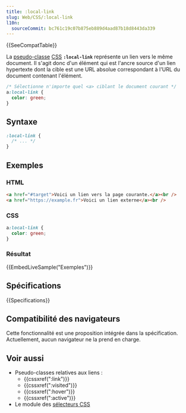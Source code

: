 ```yaml
---
title: :local-link
slug: Web/CSS/:local-link
l10n:
  sourceCommit: bc761c19c07b875eb889d4aad87b18d8443da339
---
```


{{SeeCompatTable}}

La [pseudo-classe](/fr/docs/Web/CSS/Pseudo-classes) [CSS](/fr/docs/Web/CSS) **`:local-link`** représente un lien vers le même document. Il s'agit donc d'un élément qui est l'ancre source d'un lien hypertexte dont la cible est une URL absolue correspondant à l'URL du document contenant l'élément.

```css
/* Sélectionne n'importe quel <a> ciblant le document courant */
a:local-link {
  color: green;
}
```

## Syntaxe

```css
:local-link {
  /* ... */
}
```

## Exemples

### HTML

```html
<a href="#target">Voici un lien vers la page courante.</a><br />
<a href="https://example.fr">Voici un lien externe</a><br />
```

### CSS

```css
a:local-link {
  color: green;
}
```

### Résultat

{{EmbedLiveSample("Exemples")}}

## Spécifications

{{Specifications}}

## Compatibilité des navigateurs

Cette fonctionnalité est une proposition intégrée dans la spécification. Actuellement, aucun navigateur ne la prend en charge.

## Voir aussi

- Pseudo-classes relatives aux liens&nbsp;:
  - {{cssxref(":link")}}
  - {{cssxref(":visited")}}
  - {{cssxref(":hover")}}
  - {{cssxref(":active")}}
- Le module des [sélecteurs CSS](/fr/docs/Web/CSS/CSS_selectors)
